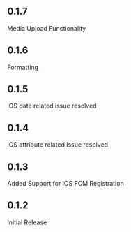 ## 0.1.7
Media Upload Functionality

## 0.1.6
Formatting

## 0.1.5
iOS date related issue resolved

## 0.1.4
iOS attribute related issue resolved

## 0.1.3
Added Support for iOS FCM Registration

## 0.1.2
Initial Release
